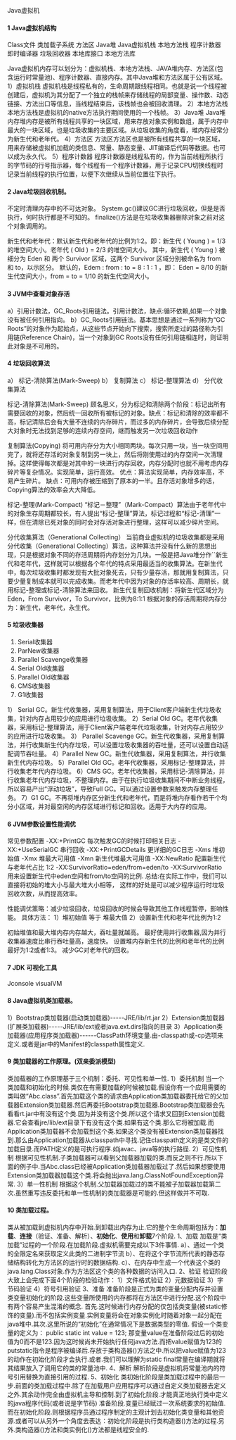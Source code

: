 Java虚拟机

#### 1	Java虚拟机结构

Class文件 类加载子系统
方法区  Java堆  Java虚拟机栈 本地方法栈 程序计数器  
即时编译器 垃圾回收器  本地库接口  本地方法库

Java虚拟机内存可以划分为：虚拟机栈、本地方法栈、JAVA堆内存、方法区(包含运行时常量池)、程序计数器、直接内存。其中Java堆和方法区属于公有区域。
1）虚拟机栈
虚拟机栈是线程私有的，生命周期跟线程相同。也就是说一个线程被创建后，虚拟机为其分配了一个独立的栈帧来存储线程的局部变量、操作数、动态链接、方法出口等信息，当线程结束后，该栈帧也会被回收清理。
2）本地方法栈
本地方法栈是虚拟机的native方法执行期间使用的一个栈帧。
3）Java堆
Java堆内存堆内存是被所有线程共享的一块区域，用来存放对象实例和数组，属于内存中最大的一块区域，也是垃圾收集的主要区域。从垃圾收集的角度看，堆内存经常分为新生代和老年代。
4）方法区
方法区方法区也是被所有线程共享的一块区域，用来存储被虚拟机加载的类信息、常量、静态变量、JIT编译后代码等数据。也可以成为永久代。
5）程序计数器
程序计数器是线程私有的，作为当前线程所执行的字节码的行号指示器，每个线程有一个程序计数器，用于记录CPU切换线程时记录当前线程的执行位置，以便下次继续从当前位置往下执行。

#### 2	Java垃圾回收机制。

不定时清理内存中的不可达对象。
System.gc()建议GC进行垃圾回收，但是是否执行，何时执行都是不可知的。
finalize()方法是在垃圾收集器删除对象之前对这个对象调用的。

新生代和老年代：默认新生代和老年代的比例为1:2。即：新生代 ( Young ) = 1/3 的堆空间大小。老年代 ( Old ) = 2/3 的堆空间大小。
其中，新生代 ( Young ) 被细分为 Eden 和 两个 Survivor 区域，这两个 Survivor 区域分别被命名为 from 和 to，以示区分。
默认的，Edem : from : to = 8 : 1 : 1 ，即： Eden = 8/10 的新生代空间大小，from = to = 1/10 的新生代空间大小。

#### 3	JVM中查看对象存活

a）引用计数法，GC_Roots引用链法。引用计数法，缺点:循环依赖,如果一个对象没有被任何引用指向。
b）GC_Roots引用链法。基本思想是通过一系列称为“GC Roots”的对象作为起始点，从这些节点开始向下搜索，搜索所走过的路径称为引用链(Reference Chain)，当一个对象到GC Roots没有任何引用链相连时，则证明此对象是不可用的。

#### 4	垃圾回收算法

a） 标记-清除算法(Mark-Sweep)
b） 复制算法
c） 标记-整理算法
d） 分代收集算法

标记-清除算法(Mark-Sweep)
       顾名思义，分为标记和清除两个阶段：标记出所有需要回收的对象，然后统一回收所有被标记的对象。缺点：标记和清除的效率都不高，标记清除后会有大量不连续的内存碎片，而过多的内存碎片，会导致后续分配大对象时无法找到足够的连续内存空间，继而触发另一次垃圾回收动作

复制算法(Copying)
       将可用内存分为大小相同两块。每次只用一块，当一块空间用完了，就将还存活的对象复制到另一块上，然后将刚使用过的内存空间一次清理掉。这样使得每次都是对其中的一块进行内存回收，内存分配时也就不用考虑内存碎片等复杂情况。实现简单，运行高效。
优点：算法实现简单，内存效率高，不易产生碎片。
缺点：可用内存被压缩到了原本的一半。且存活对象增多的话，Copying算法的效率会大大降低。

标记-整理(Mark-Compact)
      “标记－整理”（Mark-Compact）算法由于老年代中的对象生存周期都较长，有人提出“标记-整理”算法，标记过程和“标记-清理”一样，但在清除已死对象的同时会对存活对象进行整理，这样可以减少碎片空间。

分代收集算法（Generational Collecting）
       当前商业虚拟机的垃圾收集都是采用分代收集（Generational Collecting）算法，这种算法并没有什么新的思想出现，只是根据对象不同的存活周期将内存划分为几块。一般是把Java堆分作``新生代和老年代，这样就可以根据各个年代的特点采用最适当的收集算法。在新生代中，每次垃圾收集时都发现有大批对象死去，只有少量存活，那就用复制算法，只要少量复制成本就可以完成收集。而老年代中因为对象的存活率较高、周期长，就用标记-整理或标记-清除算法来回收。
新生代复制回收机制：将新生代区域分为Eden，From Survivor，To Survivor，比例为8:1:1
根据对象的存活周期将内存分为：新生代，老年代，永生代。

#### 5	垃圾收集器

1. Serial收集器
2. ParNew收集器
3. Parallel Scavenge收集器
4. Serial Old收集器
5. Parallel Old收集器
6. CMS收集器
7. G1收集器

1） Serial GC。新生代收集器，采用复制算法，用于Client客户端新生代垃圾收集，针对内存占用较少的应用进行垃圾收集。
2）Serial Old GC。老年代收集器，采用标记-整理算法，用于Client客户端老年代垃圾收集，针对内存占用较少的应用进行垃圾收集。
3） Parallel Scavenge GC。新生代收集器，采用复制算法，并行收集新生代内存垃圾，可以设置垃圾收集器的吞吐量，还可以设置自动适配调节吞吐量。
4）Parallel New GC。新生代收集器，采用复制算法，并行收集新生代内存垃圾。
5）Parallel Old GC。老年代收集器，采用标记-整理算法，并行收集老年代内存垃圾。
6）CMS GC。老年代收集器，采用标记-清除算法，并行收集老年代内存垃圾，不整理内存。由于在执行垃圾收集期间不中断业务线程，所以容易产出“浮动垃圾”，导致Full GC。可以通过设置参数来触发内存整理任务。
7）G1 GC。不再将堆内存区分新生代和老年代，而是将堆内存看作若干个均分小区域，并对最空闲的内存区域进行标记和回收。适用于大内存的应用。

#### 6	JVM参数设置性能调优

常见参数配置
-XX:+PrintGC            每次触发GC的时候打印相关日志
-XX:+UseSerialGC     串行回收
-XX:+PrintGCDetails  更详细的GC日志
-Xms                           堆初始值
-Xmx                           堆最大可用值
-Xmn                           新生代堆最大可用值
-XX:NewRatio             配置新生代与老年代占比 1:2
-XX:SurvivorRatio=eden/from=eden/to
-XX:SurvivorRatio        用来设置新生代中eden空间和from/to空间的比例.
总结:在实际工作中，我们可以直接将初始的堆大小与最大堆大小相等，
这样的好处是可以减少程序运行时垃圾回收次数，从而提高效率。

性能调优策略：减少垃圾回收，垃圾回收的时候会导致其他工作线程暂停，影响性能。
具体方法：
1）堆初始值 等于 堆最大值
2）设置新生代和老年代比例为1:2

初始堆值和最大堆内存内存越大，吞吐量就越高。
最好使用并行收集器,因为并行收集器速度比串行吞吐量高，速度快。
设置堆内存新生代的比例和老年代的比例最好为1:2或者1:3。
减少GC对老年代的回收。

#### 7	JDK 可视化工具

Jconsole visualVM

#### 8 	Java虚拟机类加载器。

1）Bootstrap类加载器(启动类加载器)-----JRE/lib/rt.jar
2）Extension类加载器(扩展类加载器)-----JRE/lib/ext或者java.ext.dirs指向的目录
3）Application类加载器(应用程序类加载器)------ClassPath环境变量.由-classpath或-cp选项来定义.或者是jar中的Manifest的classpath属性定义.

#### 9	类加载器的工作原理。(双亲委派模型)

类加载器的工作原理基于三个机制：委托、可见性和单一性.
1）委托机制
当一个类加载和初始化的时候.类仅在有需要加载的时候被加载.假设你有一个应用需要的类叫做“Abc.class”.首先加载这个类的请求由Application类加载器委托给它的父加载器Extension类加载器.然后再委托Bootstrap类加载器.Bootstrap类加载器会先看看rt.jar中有没有这个类.因为并没有这个类.所以这个请求又回到Extension加载器.它会查看jre/lib/ext目录下有没有这个类.如果有这个类.那么它将被加载.而Application类加载器不会加载到这个类.如果这个类没有被Extension类加载器找到.那么由Application加载器从classpath中寻找.记住classpath定义的是类文件的加载目录.而PATH定义的是可执行程序.如javac、java等的执行路径.
2）可见性机制
根据可见性机制.子类加载器可以看到父加载器加载的类.而反之则不行.所以下面的例子中.当Abc.class已经被Application类加载器加载过了.然后如果想要使用Extension类加载器加载这个类.将会抛出java.lang.ClassNotFoundException异常.
3）单一性机制
根据这个机制.父加载器加载过的类不能被子加载器加载第二次.虽然重写违反委托和单一性机制的类加载器是可能的.但这样做并不可取.

#### 10	类加载过程。

类从被加载到虚拟机内存中开始.到卸载出内存为止.它的整个生命周期包括为：**加载**、**连接**（验证、准备、解析）、**初始化**、**使用**和**卸载**7个阶段.
 1、加载
加载是“类加载”过程的一个阶段.在加载阶段.虚拟机需要完成以下3件事情.
a）、通过一个类的全限定名来获取定义此类的二进制字节流
b）、在将这个字节流所代表的静态存储结构转化为方法区的运行时的数据结构.
c）、在内存中生成一个代表这个类的java.lang.Class对象.作为方法区这个类的各种数据的访问入口.
2、验证
验证阶段大致上会完成下面4个阶段的检验动作：
1）文件格式验证
2）元数据验证
3）字节码验证
4）符号引用验证
3、准备
准备阶段是正式为类的变量分配内存并设置类变量初始化的阶段.这些变量所使用的内存都将在方法区中进行分配.这个阶段中有两个容易产生混淆的概念.
首先.这时候进行内存分配的仅包括类变量(被static修饰的变量).而不包括实例变量.实例变量将会在对象实例化时随着对象一起分配在java堆中.其次.这里所说的“初始化”在通常情况下是数据类型的零值.
假设一个类变量的定义为： public static int value = 123;
那变量value在准备阶段过后的初始值为0而不是123.因为这时候尚未开始执行任何java方法.而把value赋值为123的putstatic指令是程序被编译后.存放于类构造器<client>()方法之中.所以把value赋值为123的动作在初始化阶段才会执行.或者.我们可以理解为static final常量在编译期就将其结果放入了调用它的类的常量池中.
 4、解析
解析阶段是虚拟机将常量池内的符号引用替换为直接引用的过程.
 5、初始化
类初始化阶段是类加载过程中的最后一步.前面的类加载过程中.除了在加载用户应用程序可以通过自定义类加载器去定义之外.其余动作完全由虚拟机主导和控制.到了初始化阶段.才能真正地执行类中定义的java程序代码(或者说是字节码)
准备阶段.变量已经赋过一次系统要求的初始值.而在初始化阶段.则根据程序员通过程序制定的主观计划去初始化类变量和其他资源.或者可以从另外一个角度去表达：初始化阶段是执行类构造器<client>()方法的过程.另外.类构造器<client>()方法和类实例化<init>()方法都是线程安全的.
